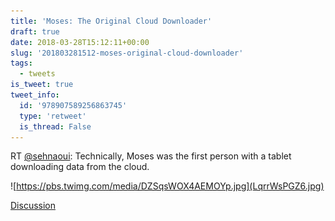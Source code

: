```yaml
---
title: 'Moses: The Original Cloud Downloader'
draft: true
date: 2018-03-28T15:12:11+00:00
slug: '201803281512-moses-original-cloud-downloader'
tags:
  - tweets
is_tweet: true
tweet_info:
  id: '978907589256863745'
  type: 'retweet'
  is_thread: False
---
```




RT [@sehnaoui](https://x.com/sehnaoui): Technically, Moses was the first person with a tablet downloading data from the cloud. 

![https://pbs.twimg.com/media/DZSqsWOX4AEMOYp.jpg](LqrrWsPGZ6.jpg)

[Discussion](https://x.com/sytelus/status/978907589256863745)
